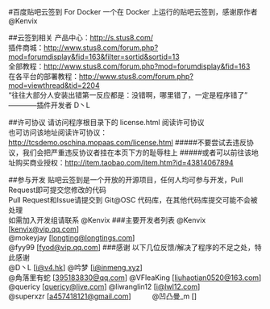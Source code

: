 #百度贴吧云签到 For Docker
一个在 Docker 上运行的贴吧云签到，感谢原作者@Kenvix 

##云签到相关
产品中心：http://s.stus8.com/     
插件商城：http://www.stus8.com/forum.php?mod=forumdisplay&fid=163&filter=sortid&sortid=13     
全部教程：http://www.stus8.com/forum.php?mod=forumdisplay&fid=163     
在各平台的部署教程：http://www.stus8.com/forum.php?mod=viewthread&tid=2204     
“往往大部分人安装出错第一反应都是：没错啊，哪里错了，一定是程序错了”  ————插件开发者 D丶L

##许可协议
请访问程序根目录下的 license.html 阅读许可协议     
也可访问该地址阅读许可协议：http://tcsdemo.oschina.mopaas.com/license.html
#####不要尝试去违反协议，我们会把严重违反协议者挂在本页下方的耻辱柱上
#####或者可以前往该地址购买商业授权：http://item.taobao.com/item.htm?id=43814067894

##参与开发
贴吧云签到是一个开放的开源项目，任何人均可参与开发，Pull Request即可提交您修改的代码     
Pull Request和Issue请提交到 Git@OSC 代码库，在其他代码库提交可能不会被处理     
如需加入开发组请联系 @Kenvix 
###主要开发者列表
@Kenvix [kenvix@vip.qq.com]     
@mokeyjay [longting@longtings.com]     
@fyy99 [fyod@vip.qq.com]
###感谢
以下几位反馈/解决了程序的不足之处，特此感谢     
@D丶L [i@v4.hk]     @吟梦 [i@inmeng.xyz]     
@角落里有蛇 [395183830@qq.com]     @VFleaKing [liuhaotian0520@163.com]     
@quericy [quericy@live.com]     @liwanglin12 [i@lwl12.com]     
@superxzr [a457418121@gmail.com]　　　@凹凸曼_m []
